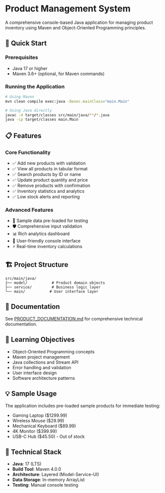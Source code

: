 # Product Management System

A comprehensive console-based Java application for managing product inventory using Maven and Object-Oriented Programming principles.

## 🚀 Quick Start

### Prerequisites
- Java 17 or higher
- Maven 3.6+ (optional, for Maven commands)

### Running the Application
```bash
# Using Maven
mvn clean compile exec:java -Dexec.mainClass="main.Main"

# Using Java directly
javac -d target/classes src/main/java/**/*.java
java -cp target/classes main.Main
```

## 📋 Features

### Core Functionality
- ✅ Add new products with validation
- ✅ View all products in tabular format
- ✅ Search products by ID or name
- ✅ Update product quantity and price
- ✅ Remove products with confirmation
- ✅ Inventory statistics and analytics
- ✅ Low stock alerts and reporting

### Advanced Features
- 🎯 Sample data pre-loaded for testing
- 🛡️ Comprehensive input validation
- 📊 Rich analytics dashboard
- 🎨 User-friendly console interface
- ⚡ Real-time inventory calculations

## 🏗️ Project Structure
```
src/main/java/
├── model/           # Product domain objects
├── service/         # Business logic layer
└── main/           # User interface layer
```

## 📖 Documentation
See [PRODUCT_DOCUMENTATION.md](PRODUCT_DOCUMENTATION.md) for comprehensive technical documentation.

## 🎯 Learning Objectives
- Object-Oriented Programming concepts
- Maven project management
- Java collections and Stream API
- Error handling and validation
- User interface design
- Software architecture patterns

## 💡 Sample Usage
The application includes pre-loaded sample products for immediate testing:
- Gaming Laptop ($1299.99)
- Wireless Mouse ($29.99)  
- Mechanical Keyboard ($89.99)
- 4K Monitor ($399.99)
- USB-C Hub ($45.50) - Out of stock

## 🔧 Technical Stack
- **Java**: 17 (LTS)
- **Build Tool**: Maven 4.0.0
- **Architecture**: Layered (Model-Service-UI)
- **Data Storage**: In-memory ArrayList
- **Testing**: Manual console testing